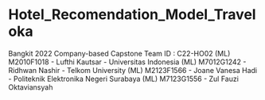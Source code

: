 # Hotel_Recomendation_Model_Traveloka
Bangkit 2022 Company-based Capstone
Team ID	: C22-HO02
(ML) M2010F1018 - Lufthi Kautsar - Universitas Indonesia
(ML) M7012G1242 - Ridhwan Nashir - Telkom University
(ML) M2123F1566 - Joane Vanesa Hadi - Politeknik Elektronika Negeri Surabaya
(ML) M7123G1556 - Zul Fauzi Oktaviansyah

